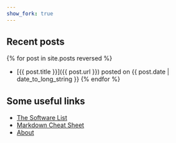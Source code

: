 ```yaml
---
show_fork: true
---
```


## Recent posts

{% for post in site.posts reversed %}
* [{{ post.title }}]({{ post.url }}) posted on {{ post.date | date_to_long_string }}
{% endfor %}

## Some useful links

* [The Software List](pages/software)
* [Markdown Cheat Sheet](pages/markdown_cheat_sheet.html)
* [About](pages/about)
